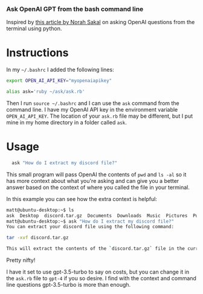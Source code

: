 ### Ask OpenAI GPT from the bash command line

Inspired by [this article by Norah Sakal](https://norahsakal.com/blog/ask-gpt3-programming-questions-in-terminal) on asking OpenAI questions from the terminal using python.

# Instructions
In my `~/.bashrc` I added the following lines:
```bash
export OPEN_AI_API_KEY="myopenaiapikey"

alias ask='ruby ~/ask/ask.rb'
```

Then I run `source ~/.bashrc` and I can use the `ask` command from the command line. I have my OpenAI API key in the environment variable `OPEN_AI_API_KEY`. The location of your `ask.rb` file may be different, but I put mine in my home directory in a folder called `ask`.

# Usage
```bash
  ask "How do I extract my discord file?"
```

This small program will pass OpenAI the contents of `pwd` and `ls -al` so it has more context about what you're asking and can give you a better answer based on the context of where you called the file in your terminal.

In this example you can see how the extra context is helpful:
```bash
matt@ubuntu-desktop:~$ ls
ask  Desktop  discord.tar.gz  Documents  Downloads  Music  Pictures  Public  snap  Templates  Videos  working
matt@ubuntu-desktop:~$ ask "How do I extract my discord file?"
You can extract your discord file using the following command:

tar -xvf discord.tar.gz

This will extract the contents of the `discord.tar.gz` file in the current directory.
```

Pretty nifty!

I have it set to use gpt-3.5-turbo to say on costs, but you can change it in the `ask.rb` file to `gpt-4` if you so desire. I find with the context and command line questions gpt-3.5-turbo is more than enough.
